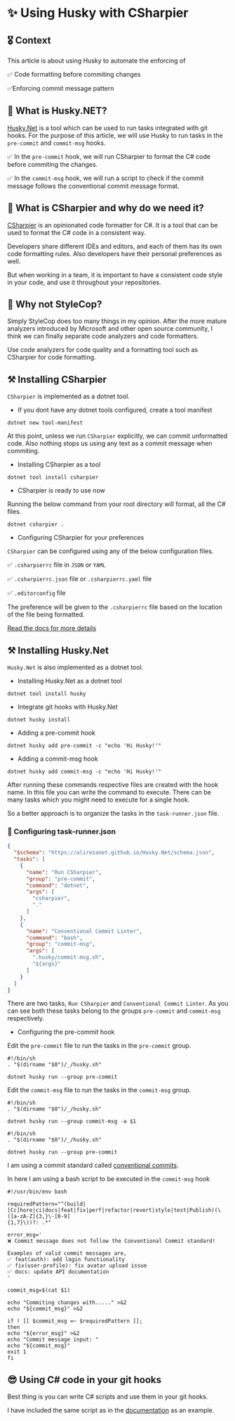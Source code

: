 ﻿# :sparkles: Using Husky with CSharpier

## :medal_military: Context
This article is about using Husky to automate the enforcing of

:white_check_mark: Code formatting before commiting changes

:white_check_mark:Enforcing commit message pattern

## :raising_hand: What is Husky.NET?

[Husky.Net](https://alirezanet.github.io/Husky.Net/guide/#features) is a tool which can be used to run tasks integrated with git hooks.
For the purpose of this article, we will use Husky to run tasks in the `pre-commit` and `commit-msg` hooks.

:white_check_mark: In the `pre-commit` hook, we will run CSharpier to format the C# code before commiting the changes.

:white_check_mark: In the `commit-msg` hook, we will run a script to check if the commit message follows the conventional 
commit message format.

## :raising_hand: What is CSharpier and why do we need it?

[CSharpier](https://csharpier.com/docs/About) is an opinionated code formatter for C#.
It is a tool that can be used to format the C# code in a consistent way.

Developers share different IDEs and editors, and each of them has its own code formatting rules.
Also developers have their personal preferences as well.

But when working in a team, it is important to have a consistent code style in your code, and use it throughout
your repositories.

## :thinking: Why not StyleCop?
Simply StyleCop does too many things in my opinion.
After the more mature analyzers introduced by Microsoft and other open source community, I think 
we can finally separate code analyzers and code formatters.

Use code analyzers for code quality and a formatting tool such as CSharpier for code formatting.

## :hammer_and_pick: Installing CSharpier

`CSharpier` is implemented as a dotnet tool.

* If you dont have any dotnet tools configured, create a tool manifest

`dotnet new tool-manifest`

At this point, unless we run `CSharpier` explicitly, we can commit unformatted code.
Also nothing stops us using any text as a commit message when commiting.

* Installing CSharpier as a tool

`dotnet tool install csharpier`

* CSharpier is ready to use now

Running the below command from your root directory will format, all the C# files.

`dotnet csharpier .`

* Configuring CSharpier for your preferences

`CSharpier` can be configured using any of the below configuration files.

:white_check_mark: `.csharpierrc` file in `JSON` or `YAML`

:white_check_mark: `.csharpierrc.json` file or `.csharpierrc.yaml` file

:white_check_mark: `.editorconfig` file

The preference will be given to the `.csharpierrc` file based on the location of the file being formatted.

[Read the docs for more details](https://csharpier.com/docs/Configuration)

## :hammer_and_pick: Installing Husky.Net

`Husky.Net` is also implemented as a dotnet tool.

* Installing Husky.Net as a dotnet tool

`dotnet tool install husky`

* Integrate git hooks with Husky.Net

`dotnet husky install`

* Adding a pre-commit hook

`dotnet husky add pre-commit -c "echo 'Hi Husky!'"`

* Adding a commit-msg hook

`dotnet husky add commit-msg -c "echo 'Hi Husky!'"`

After running these commands respective files are created with the hook name.
In this file you can write the command to execute.
There can be many tasks which you might need to execute for a single hook.

So a better approach is to organize the tasks in the `task-runner.json` file.

### :abacus: Configuring task-runner.json

```json
{
  "$schema": "https://alirezanet.github.io/Husky.Net/schema.json",
  "tasks": [
    {
      "name": "Run CSharpier",
      "group": "pre-commit",
      "command": "dotnet",
      "args": [
        "csharpier",
        "."
      ]
    },
    {
      "name": "Conventional Commit Linter",
      "command": "bash",
      "group": "commit-msg",
      "args": [
        ".husky/commit-msg.sh",
        "${args}"
      ]
    }
  ]
}
```

There are two tasks, `Run CSharpier` and `Conventional Commit Linter`.
As you can see both these tasks belong to the groups `pre-commit` and `commit-msg` respectively.

* Configuring the pre-commit hook

Edit the `pre-commit` file to run the tasks in the `pre-commit` group.

```shell
#!/bin/sh
. "$(dirname "$0")/_/husky.sh"

dotnet husky run --group pre-commit
```

Edit the `commit-msg` file to run the tasks in the `commit-msg` group.

```shell
#!/bin/sh
. "$(dirname "$0")/_/husky.sh"

dotnet husky run --group commit-msg -a $1
```

```shell
#!/bin/sh
. "$(dirname "$0")/_/husky.sh"

dotnet husky run --group pre-commit
```

I am using a commit standard called [conventional commits](https://www.conventionalcommits.org/en/v1.0.0/).

In here I am using a bash script to be executed in the `commit-msg` hook

```shell
#!/usr/bin/env bash

requiredPattern="^(build|[Cc]hore|ci|docs|feat|fix|perf|refactor|revert|style|test|Publish)(\([a-zA-Z]{3,}\-[0-9]
{1,7}\))?: .*"

error_msg='
❌ Commit message does not follow the Conventional Commit standard!

Examples of valid commit messages are,
✅ feat(auth): add login functionality
✅ fix(user-profile): fix avatar upload issue
✅ docs: update API documentation
'

commit_msg=$(cat $1)

echo "Commiting changes with....." >&2
echo "${commit_msg}" >&2

if ! [[ $commit_msg =~ $requiredPattern ]];
then
echo "${error_msg}" >&2
echo "Commit message input: "
echo "${commit_msg}"
exit 1
fi
```

## :sunglasses: Using C# code in your git hooks

Best thing is you can write C# scripts and use them in your git hooks.

I have included the same script as in the [documentation](https://alirezanet.github.io/Husky.Net/guide/csharp-script.html)
 as an example.
